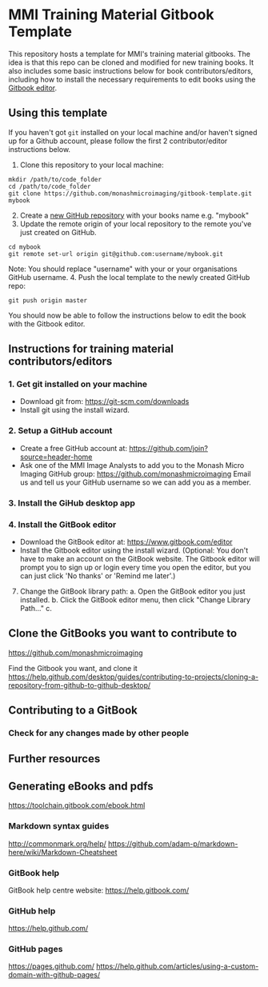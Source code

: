 # MMI Training Material Gitbook Template
This repository hosts a template for MMI's training material gitbooks. The idea
is that this repo can be cloned and modified for new training books. It also
includes some basic instructions below for book contributors/editors, including
how to install the necessary requirements to edit books using the
[Gitbook editor](https://www.gitbook.com/editor).

## Using this template
If you haven't got `git` installed on your local machine and/or haven't signed up
for a Github account, please follow the first 2 contributor/editor instructions below.

1. Clone this repository to your local machine:
```
mkdir /path/to/code_folder
cd /path/to/code_folder
git clone https://github.com/monashmicroimaging/gitbook-template.git mybook
```
2. Create a [new GitHub repository](https://github.com/new) with your books
   name e.g. "mybook"
3. Update the remote origin of your local repository to the remote you've just
   created on GitHub.
```
cd mybook
git remote set-url origin git@github.com:username/mybook.git
```
Note: You should replace "username" with your or your organisations GitHub username.
4. Push the local template to the newly created GitHub repo:
```
git push origin master
```

You should now be able to follow the instructions below to edit the book with
the Gitbook editor.

## Instructions for training material contributors/editors
### 1. Get git installed on your machine
* Download git from: https://git-scm.com/downloads
* Install git using the install wizard.

### 2. Setup a GitHub account
* Create a free GitHub account at: https://github.com/join?source=header-home
* Ask one of the MMI Image Analysts to add you to the Monash Micro Imaging GitHub group: https://github.com/monashmicroimaging
    Email us and tell us your GitHub username so we can add you as a member.

### 3. Install the GiHub desktop app


### 4. Install the GitBook editor
* Download the GitBook editor at: https://www.gitbook.com/editor
* Install the Gitbook editor using the install wizard.
(Optional: You don't have to make an account on the GitBook website. The Gitbook editor will prompt you to sign up or login every time you open the editor, but you can just click 'No thanks' or 'Remind me later'.)
7. Change the GitBook library path:
    a. Open the GitBook editor you just installed.
    b. Click the GitBook editor menu, then click "Change Library Path..."
    c.

## Clone the GitBooks you want to contribute to
https://github.com/monashmicroimaging

Find the Gitbook you want, and clone it
https://help.github.com/desktop/guides/contributing-to-projects/cloning-a-repository-from-github-to-github-desktop/


## Contributing to a GitBook


### Check for any changes made by other people


## Further resources
## Generating eBooks and pdfs
https://toolchain.gitbook.com/ebook.html

### Markdown syntax guides
http://commonmark.org/help/
https://github.com/adam-p/markdown-here/wiki/Markdown-Cheatsheet

### GitBook help
GitBook help centre website: https://help.gitbook.com/

### GitHub help
https://help.github.com/

### GitHub pages
https://pages.github.com/
https://help.github.com/articles/using-a-custom-domain-with-github-pages/
